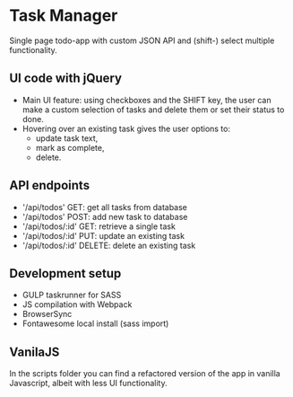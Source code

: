 # Task Manager
Single page todo-app with custom JSON API and (shift-) select multiple functionality.

## UI code with jQuery
- Main UI feature: using checkboxes and the SHIFT key, the user can make a custom selection of tasks and delete them or set their status to done. 
- Hovering over an existing task gives the user options to:
  - update task text, 
  - mark as complete, 
  - delete.

## API endpoints
- '/api/todos' GET: get all tasks from database
- '/api/todos' POST: add new task to database
- '/api/todos/:id' GET: retrieve a single task 
- '/api/todos/:id' PUT: update an existing task
- '/api/todos/:id' DELETE: delete an existing task

## Development setup
- GULP taskrunner for SASS 
- JS compilation with Webpack
- BrowserSync
- Fontawesome local install (sass import)

## VanilaJS
In the scripts folder you can find a refactored version of the app in vanilla Javascript, albeit with less UI functionality.
